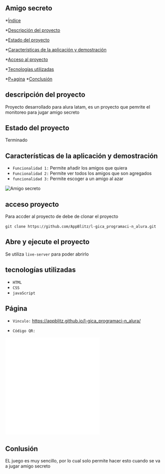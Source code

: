## Amigo secreto

\*[Índice](#índice)

\*[Descripción del proyecto](#descripción-del-proyecto)

\*[Estado del proyecto](#Estado-del-proyecto)

\*[Características de la aplicación y demostración](#Características-de-la-aplicación-y-demostración)

\*[Acceso al proyecto](#acceso-proyecto)

\*[Tecnologías utilizadas](#tecnologías-utilizadas)

\*[P+agina](#Página) \*[Conclusión](#conclusión)

## descripción del proyecto

Proyecto desarrollado para alura latam, es un proyecto que pemrite el monitoreo para jugar amigo secreto

## Estado del proyecto

Terminado

## Características de la aplicación y demostración

- `Funcionalidad 1:` Permite añadir los amigos que quiera
- `Funcionalidad 2:` Permite ver todos los amigos que son agregados
- `funcionalidad 3:` Permite escoger a un amigo al azar

![Amigo secreto ](https://github.com/user-attachments/assets/14df6fb6-3274-4588-b6e3-486963ea4844)

## acceso proyecto

Para accder al proyecto de debe de clonar el proyecto

`git clone https://github.com/AppBlitz/l-gica_programaci-n_alura.git`

## Abre y ejecute el proyecto

Se utiliza `live-server` para poder abrirlo

## tecnologías utilizadas

- `HTML`
- `CSS`
- `javaScript`

## Página

- `Vinculo:` https://appblitz.github.io/l-gica_programaci-n_alura/

- `Código QR:`

<img src="./assets/play_circle_outline.png" alt="Descripción de la imagen" width="300"/>

## Conlusión

EL juego es muy sencillo, por lo cual solo permite hacer esto cuando se va a jugar amigo secreto
